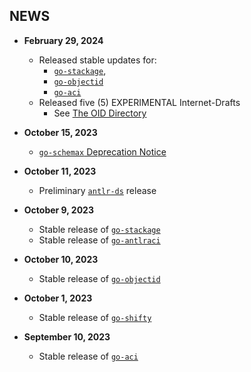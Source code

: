 ## NEWS

 - **February 29, 2024**
   - Released stable updates for:
     - [`go-stackage`](https://github.com/JesseCoretta/go-stackage),
     - [`go-objectid`](https://github.com/JesseCoretta/go-objectid)
     - [`go-aci`](https://github.com/JesseCoretta/go-aci)
   - Released five (5) EXPERIMENTAL Internet-Drafts
     - See [The OID Directory](http://oid.directory)

 - **October 15, 2023**
   - [`go-schemax` Deprecation Notice](https://github.com/JesseCoretta/go-schemax/discussions)

 - **October 11, 2023**
   - Preliminary [`antlr-ds`](https://github.com/JesseCoretta/antlr-ds) release

 - **October 9, 2023**
   - Stable release of [`go-stackage`](https://github.com/JesseCoretta/go-stackage)
   - Stable release of [`go-antlraci`](https://github.com/JesseCoretta/go-antlraci)

 - **October 10, 2023**
   - Stable release of [`go-objectid`](https://github.com/JesseCoretta/go-objectid)

 - **October 1, 2023**
   - Stable release of [`go-shifty`](https://github.com/JesseCoretta/go-shifty)

 - **September 10, 2023**
   - Stable release of [`go-aci`](https://github.com/JesseCoretta/go-aci)
